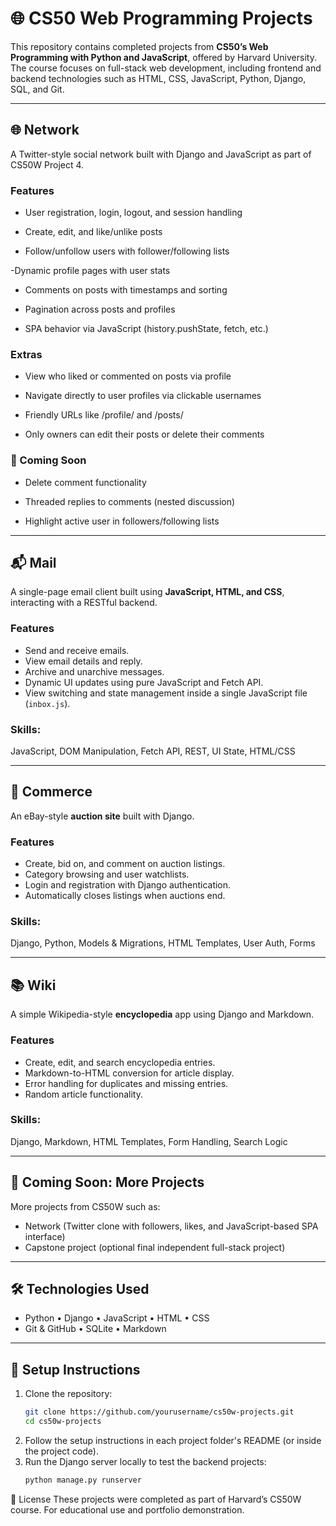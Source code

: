 # 🌐 CS50 Web Programming Projects

This repository contains completed projects from **CS50’s Web Programming with Python and JavaScript**, offered by Harvard University. The course focuses on full-stack web development, including frontend and backend technologies such as HTML, CSS, JavaScript, Python, Django, SQL, and Git.

---

## 🌐 Network
A Twitter-style social network built with Django and JavaScript as part of CS50W Project 4.

### Features
- User registration, login, logout, and session handling

- Create, edit, and like/unlike posts

- Follow/unfollow users with follower/following lists

-Dynamic profile pages with user stats

- Comments on posts with timestamps and sorting

- Pagination across posts and profiles

- SPA behavior via JavaScript (history.pushState, fetch, etc.)

### Extras

- View who liked or commented on posts via profile

- Navigate directly to user profiles via clickable usernames

- Friendly URLs like /profile/<username> and /posts/<id>

- Only owners can edit their posts or delete their comments

### 🚧 Coming Soon
- Delete comment functionality

- Threaded replies to comments (nested discussion)
 - Highlight active user in followers/following lists

---

## 📬 Mail

A single-page email client built using **JavaScript, HTML, and CSS**, interacting with a RESTful backend.

### Features
- Send and receive emails.
- View email details and reply.
- Archive and unarchive messages.
- Dynamic UI updates using pure JavaScript and Fetch API.
- View switching and state management inside a single JavaScript file (`inbox.js`).

### Skills:  
JavaScript, DOM Manipulation, Fetch API, REST, UI State, HTML/CSS

---

## 🛒 Commerce

An eBay-style **auction site** built with Django.

### Features
- Create, bid on, and comment on auction listings.
- Category browsing and user watchlists.
- Login and registration with Django authentication.
- Automatically closes listings when auctions end.

### Skills:  
Django, Python, Models & Migrations, HTML Templates, User Auth, Forms

---

## 📚 Wiki

A simple Wikipedia-style **encyclopedia** app using Django and Markdown.

### Features
- Create, edit, and search encyclopedia entries.
- Markdown-to-HTML conversion for article display.
- Error handling for duplicates and missing entries.
- Random article functionality.

### Skills:  
Django, Markdown, HTML Templates, Form Handling, Search Logic

---

## 🧠 Coming Soon: More Projects

More projects from CS50W such as:
- Network (Twitter clone with followers, likes, and JavaScript-based SPA interface)
- Capstone project (optional final independent full-stack project)

---

## 🛠️ Technologies Used

- Python • Django • JavaScript • HTML • CSS
- Git & GitHub • SQLite • Markdown

---

## 📂 Setup Instructions

1. Clone the repository:
   ```bash
   git clone https://github.com/yourusername/cs50w-projects.git
   cd cs50w-projects
2. Follow the setup instructions in each project folder's README (or inside the project code).
3. Run the Django server locally to test the backend projects:
   ```bash
   python manage.py runserver
📄 License
These projects were completed as part of Harvard’s CS50W course. For educational use and portfolio demonstration.


